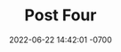 ---
layout: post
title:  "Post Four"
date:   2022-06-22 14:42:01 -0700
categories: jekyll update
---